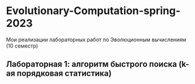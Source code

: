 # Evolutionary-Computation-spring-2023
Мои реализации лабораторных работ по Эволюционным вычислениям (10 семестр)

## Лабораторная 1: алгоритм быстрого поиска (k-ая порядковая статистика)
